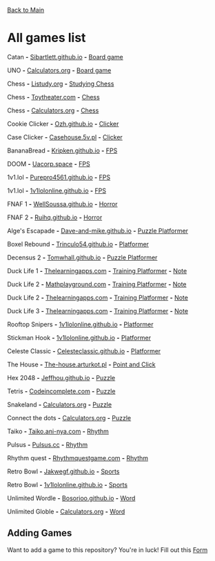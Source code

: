 [Back to Main](/../main/README.md)

# All games list

Catan **-** <a href="https://sibartlett.github.io/colonizers/demo.html">Sibartlett.github.io</a> **-** [Board game](/Categories/Board-Games.md)

UNO **-** <a href="https://www.calculators.org/games/uno/">Calculators.org</a> **-** [Board game](/Categories/Board-Games.md)

Chess **-** <a href="https://listudy.org/en">Listudy.org</a> **-** [Studying Chess](/Categories/Chess.md)

Chess **-** <a href="https://toytheater.com/chess/">Toytheater.com</a> **-** [Chess](/Categories/Chess.md)

Chess **-** <a href="https://www.calculators.org/games/master-chess/">Calculators.org</a> **-**  [Chess](/Categories/Chess.md)

Cookie Clicker **-** <a href="https://ozh.github.io/cookieclicker/">Ozh.github.io</a> **-** [Clicker](/Categories/Clicker.md) 

Case Clicker **-** <a href="https://casehouse.5v.pl/">Casehouse.5v.pl</a> **-** [Clicker](/Categories/Clicker.md) 

BananaBread **-** <a href="https://kripken.github.io/misc-js-benchmarks/banana/index.html">Kripken.github.io</a> **-** [FPS](/Categories/FPS.md) 

DOOM **-** <a href="https://uacorp.space/">Uacorp.space</a> **-** [FPS](/Categories/FPS.md)  

1v1.lol **-**  <a href="https://purepro4561.github.io/1v1-Lol/">Purepro4561.github.io</a> **-** [FPS](/Categories/FPS.md)   

1v1.lol **-**  <a href="https://1v1lolonline.github.io/">1v1lolonline.github.io</a> **-** [FPS](/Categories/FPS.md)  
 
FNAF 1 **-** <a href="https://wellsousaaa.github.io/Five-Nights-at-Freddys-Web/">WellSoussa.github.io</a> **-** [Horror](/Categories/Horror.md)

FNAF 2 **-** <a href="https://ruihq.github.io/FNAF2/">Ruihq.github.io</a> **-** [Horror](/Categories/Horror.md)
 
Alge's Escapade **-** <a href="https://dave-and-mike.github.io/game-off-2012/">Dave-and-mike.github.io</a> **-** [Puzzle Platformer](/Categories/Platform.md)

Boxel Rebound **-** <a href="https://trinculo54.github.io/Boxel-rebound-hope/Older/">Trinculo54.github.io</a> **-** [Platformer](/Categories/Platform.md)
 
Decensus 2 **-** <a href="https://tomwhall.github.io/descensus2/">Tomwhall.github.io</a> **-** [Puzzle Platformer](/Categories/Platform.md)

Duck Life 1 **-** <a href="https://www.thelearningapps.com/duck-life-1/#google_vignette">Thelearningapps.com</a> **-** [Training Platformer](/Categories/Platform.md) **-** [Note](/../main/Notes/Note-For-All-Learning-App-Games.md)

Duck Life 2 **-** <a href="https://www.mathplayground.com/duck2/index.html">Mathplayground.com</a> **-** [Training Platformer](/Categories/Platform.md) **-** [Note](/../main/Notes/Note-For-All-Mathplayground-HTML-Games.md)

Duck Life 2 **-** <a href="https://www.thelearningapps.com/duck-life-2/">Thelearningapps.com</a> **-** [Training Platformer](/Categories/Platform.md) **-** [Note](/../main/Notes/Note-For-All-Learning-App-Games.md)

Duck Life 3 **-** <a href="https://www.thelearningapps.com/duck-life-3-evolution/">Thelearningapps.com</a> **-** [Training Platformer](/Categories/Platform.md)  **-** [Note](/../main/Notes/Note-For-All-Learning-App-Games.md)

Rooftop Snipers **-** <a href="https://1v1lolonline.github.io/go/rooftop-snipers-2.html#/">1v1lolonline.github.io</a> **-** [Platformer](/Categories/Platform.md)

Stickman Hook **-** <a href="https://1v1lolonline.github.io/go/rooftop-snipers-2.html#/">1v1lolonline.github.io</a> **-** [Platformer](/Categories/Platform.md)

Celeste Classic **-** <a href="https://celesteclassic.github.io/practice_mod.html">Celesteclassic.github.io</a> **-** [Platformer](/Categories/Platform.md)

The House **-** <a href="https://the-house.arturkot.pl/">The-house.arturkot.pl</a> **-** [Point and Click](/Categories/Point-and-click.md)

Hex 2048 **-** <a href="https://jeffhou.github.io/hex-2048/">Jeffhou.github.io</a> **-** [Puzzle](/Categories/Puzzle.md) 

Tetris **-** <a href="https://codeincomplete.com/games/tetris/">Codeincomplete.com</a> **-** [Puzzle](/Categories/Puzzle.md) 
 
Snakeland **-** <a href="https://www.calculators.org/games/snakeland/">Calculators.org</a> **-** [Puzzle](/Categories/Puzzle.md)  

Connect the dots **-** <a href="https://www.calculators.org/games/connect-a-way/">Calculators.org</a> **-** [Puzzle](/Categories/Puzzle.md)   

Taiko **-** <a href="https://taiko.ani-nya.com/">Taiko.ani-nya.com</a> **-** [Rhythm](/Categories/Rhythm.md)

Pulsus **-** <a href="https://www.pulsus.cc/play/">Pulsus.cc</a> **-** [Rhythm](/Categories/Rhythm.md)
 
Rhythm quest **-** <a href="https://rhythmquestgame.com/demo/rhythm-quest-demo.html">Rhythmquestgame.com</a> **-** [Rhythm](/Categories/Rhythm.md) 

Retro Bowl **-** <a href="https://jakwhegf.github.io/uab123/">Jakwegf.github.io</a> **-** [Sports](/Categories/Sports.md) 

Retro Bowl **-** <a href="https://1v1lolonline.github.io/go/retro-bowl.html">1v1lolonline.github.io</a> **-** [Sports](/Categories/Sports.md) 

Unlimited Wordle **-** <a href="https://bosorioo.github.io/wordle-unlimited/">Bosorioo.github.io</a> **-** [Word](/Categories/Word-games.md) 

Unlimited Globle **-** <a href="https://globlegame.org/">Calculators.org</a> **-** [Word](/Categories/Word-games.md)  

## Adding Games
Want to add a game to this repository? You're in luck! Fill out this [Form](https://github.com/Zryak/Open-Games/issues/new?assignees=zryak&labels=game%2Cwebsite%2Cadd+game&projects=&template=WebsiteRequest.yml&title=%5BGame%5D%3A+I+want+)
